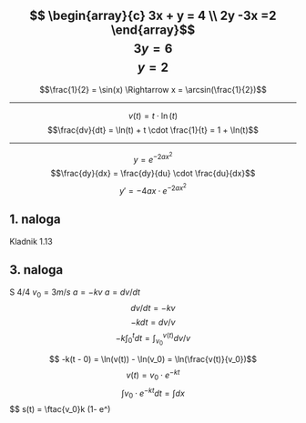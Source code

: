 $$ \begin{array}{c} 3x + y = 4 \\ 2y -3x =2 \end{array}$$
$$3y = 6$$
$$y = 2$$
---
$$\frac{1}{2} = \sin(x) \Rightarrow x =  \arcsin(\frac{1}{2})$$

---
$$v(t) = t \cdot \ln(t)$$
$$\frac{dv}{dt} = \ln(t) + t \cdot \frac{1}{t} = 1 + \ln(t)$$

---
$$y = e^{-2ax^2}$$
$$\frac{dy}{dx} = \frac{dy}{du} \cdot \frac{du}{dx}$$
$$y' = -4ax \cdot e^{-2ax^2}$$
## 1. naloga
Kladnik 1.13

## 3. naloga
S 4/4
$v_0 = 3 m/s$
$a = -kv$
$a = dv/dt$
$$dv/dt = -kv$$
$$-k dt = dv/v$$
$$-k \int_0^t dt = \int_{v_0}^{v(t)} dv/v$$

$$ -k(t - 0) = \ln(v(t)) - \ln(v_0) = \ln(\frac{v(t)}{v_0})$$
$$v(t) = v_0 \cdot e^{-kt}$$
$$\int v_0 \cdot e^{-kt} dt = \int dx$$
$$ s(t) = \ftac{v_0}k (1- e^)